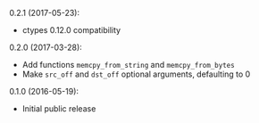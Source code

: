 0.2.1 (2017-05-23):
* ctypes 0.12.0 compatibility

0.2.0 (2017-03-28):
* Add functions `memcpy_from_string` and `memcpy_from_bytes`
* Make `src_off` and `dst_off` optional arguments, defaulting to 0

0.1.0 (2016-05-19):
* Initial public release

